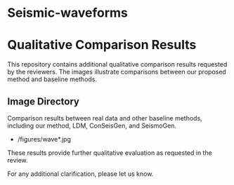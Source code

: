 # Seismic-waveforms

# Qualitative Comparison Results

This repository contains additional qualitative comparison results requested by the reviewers. The images illustrate comparisons between our proposed method and baseline methods.

## Image Directory
Comparison results between real data and other baseline methods, including our method, LDM, ConSeisGen, and SeismoGen.
- /figures/wave*.jpg


These results provide further qualitative evaluation as requested in the review.

For any additional clarification, please let us know.
